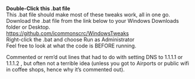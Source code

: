 **Double-Click this .bat file**\
This .bat file should make most of these tweaks work, all in one go.\
Download the .bat file from the link below to your Windows Downloads folder or Desktop.\
https://github.com/icommonscrc/WindowsTweaks \
Right-click the .bat and choose Run as Administrator\
Feel free to look at what the code is BEFORE running.
 
Commented or rem’d out lines that had to do with setting DNS to 1.1.1.1 or 1.1.1.2 , but often not a terrible idea (unless you got to Airports or public wifi in coffee shops, hence why it’s commented out).
